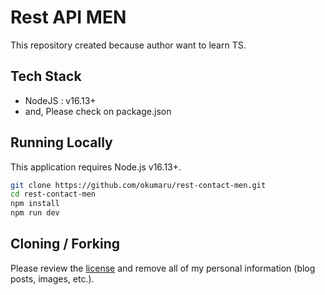 # Rest API MEN

This repository created because author want to learn TS.

## Tech Stack

- NodeJS : v16.13+
- and, Please check on package.json

## Running Locally

This application requires Node.js v16.13+.

```bash
git clone https://github.com/okumaru/rest-contact-men.git
cd rest-contact-men
npm install
npm run dev
```

## Cloning / Forking

Please review the [license](https://github.com/okumaru/rest-contact-men/blob/main/LICENSE.txt) and remove all of my personal information (blog posts, images, etc.).